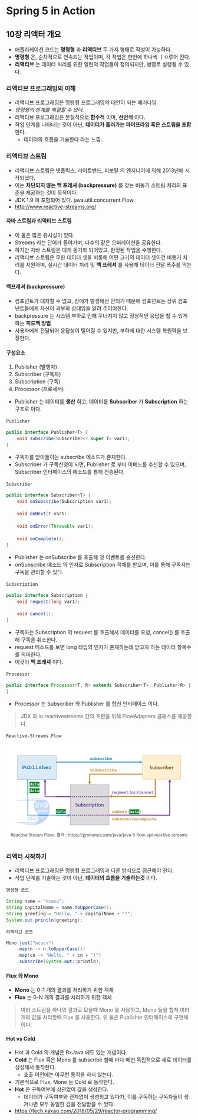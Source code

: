 # Spring 5 in Action

## 10장 리액터 개요
- 애플리케이션 코드는 **명령형** 과 **리액티브** 두 가지 형태로 작성이 가능하다.
- **명령형** 은, 순차적으로 연속되는 작업이며, 각 작업은 한번에 하나씩 ㅣㅇ루어 진다.
- **리액티브** 는 데이터 처리를 위한 일련의 작업들이 정의되지만, 병렬로 실행될 수 있다.

### 리액티브 프로그래밍의 이해
- 리액티브 프로그래밍은 명령형 프로그래밍의 대안이 되는 패러다임
- *명령형의 한계를 해결할 수 있다.*
- 리액티브 프로그래밍은 본질적으로 **함수적** 이며, **선언적** 이다.
- 작업 단계를 나타내는 것이 아닌, **데이터가 흘러가는 파이프라임 혹은 스트림을 포함** 한다.
    - 데이터의 흐름을 기술한다 라는 느낌..

### 리액티브 스트림
- 리액티브 스트림은 넷플릭스, 라이트밴드, 피보탈 의 엔지니어에 의해 2013년에 시작되었다.
- 이는 **차단되지 않는 백 프레셔 (backpressure)** 를 갖는 비동기 스트림 처리의 표준을 제공하는 것이 목적이다.
- JDK 1.9 에 포함되어 있다. java.util.concurrent.Flow
- http://www.reactive-streams.org/

#### 자바 스트림과 리액티브 스트림
- 이 둘은 많은 유사성이 있다.
- Streams 라는 단어가 들어가며, 다수의 같은 오퍼레이션을 공유한다.
- 하지만 자바 스트림은 대개 동기화 되어있고, 한정된 작업을 수행한다.
- 리액티브 스트림은 무한 데이터 셋을 비롯해 어떤 크기의 데이터 셋이건 비동기 처리를 지원하며, 실시간 데이터 처리 및 **백 프레셔** 를 사용해 데이터 전달 폭주를 막는다.

#### 백프레셔 (backpressure)
- 컴포넌트가 대처할 수 없고, 장애가 발생해선 안되기 때문에 컴포넌트는 상위 컴포넌트들에게 자신이 과부화 상태임을 알려 주어야한다.
- backpressure 는 시스템 부하로 인해 무너지지 않고 정상적인 응답을 할 수 있게 하는 **피드백 방법**
- 사용자에게 전달되어 응답성이 떨어질 수 있지만, 부하에 대한 시스템 복원력을 보장한다.


#### 구성요소
1. Publisher (발행자)
2. Subscriber (구독자)
3. Subscription (구독)
4. Processor (프로세서)

- Publisher 는 데이터를 **생산** 하고, 데이터를 **Subscriber** 가 **Subscription** 하는 구조로 이다.


`Publisher`
```java
public interface Publisher<T> {
    void subscribe(Subscriber<? super T> var1);
}
```
- 구독자를 받아들이는 subscribe 메소드가 존재한다.
- Subscriber 가 구독신청이 되면, Publisher 로 부터 이베느를 수신할 수 있으며, Subscriber 인터페이스의 메소드를 통해 전송된다.

`Subscriber`
```java
public interface Subscriber<T> {
    void onSubscribe(Subscription var1);

    void onNext(T var1);

    void onError(Throwable var1);

    void onComplete();
}
```
- Publisher 는 onSubscribe 를 호출해 첫 이벤트를 송신한다.
- onSubscribe 메소드 의 인자로 Subscription 객체를 받으며, 이를 통해 구독자는 구독을 관리할 수 있다.

`Subscription`
```java
public interface Subscription {
    void request(long var1);

    void cancel();
}
```
- 구독자는 Subscription 의 request 를 호출해서 데이터를 요청, cancel() 를 호출해 구독을 취소한다.
- request 메소드를 보면 long 타입의 인자가 존재하는데 받고자 하는 데이터 항목수를 의미한다. 
- 이것이 **백 프레셔** 이다.

`Processor`
```java
public interface Processor<T, R> extends Subscriber<T>, Publisher<R> {
}
```
- Processor 는 Subscriber 와 Publisher 를 합친 인터페이스 이다.

> JDK 와 io.reactivestreams 간의 호환을 위해 FlowAdapters 클래스를 제공한다.

`Reactive-Streams Flow`

![Reactive-Streams Flow](./images/reactive-streams.png)

### 리액터 시작하기
- 리액티브 프로그래밍은 명령형 프로그래밍과 다른 방식으로 접근해야 한다.
- 작업 단계를 기술하는 것이 아닌, **데이터의 흐름을 기술하는것** 이다.

`명령형 코드`
```java
String name = "ncucu";
String capitalName = name.toUpperCase();
String greeting = "Hello, " + capitalName + "!";
System.out.println(greeting);
```

`리액티브 코드`
```java
Mono.just("ncucu")
    .map(n -> n.toUpperCase())
    .map(cn -> "Hello, " + cn + "!")
    .subscribe(System.out::println);
```

#### Flux 와 Mono
- **Mono** 는 0-1 개의 결과를 처리하기 위한 객체
- **Flux** 는 0-N 개의 결과를 처리하기 위한 객체

> 여러 스트림을 하나의 결과로 모을때 Mono 를 사용하고, Mono 들을 합쳐 여러 개의 값을 처리할때 Flux 를 사용한다.
> 위 둘은 Publisher 인터페이스의 구현체이다.

#### Hot vs Cold
- Hot 과 Cold 의 개념은 RxJava 에도 있는 개념이다.
- **Cold** 는 Flux 혹은 Mono 를 subscribe 할때 마다 매번 독립적으로 새로 데이터를 생성해서 동작한다.
    - 호출 이전에는 아무런 동작을 하지 않는다.
- 기본적으로 Flux, Mono 는 Cold 로 동작한다.
- **Hot** 은 구독여부에 상관없이 값을 생성한다.
    - 데이터가 구독여부와 관계없이 생성되고 있다가, 이를 구독하는 구독자들이 생겨나면 모두 동일한 값을 전달받을 수 있다.
- https://tech.kakao.com/2018/05/29/reactor-programming/